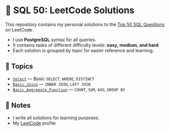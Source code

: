 # 📘 SQL 50: LeetCode Solutions

This repository contains my personal solutions to the [Top 50 SQL Questions](https://leetcode.com/studyplan/top-sql-50/) on LeetCode.

- I use **PostgreSQL** syntax for all queries.
- It contains tasks of different difficulty levels: **easy, medium, and hard**
- Each solution is grouped by topic for easier reference and learning.

## 📁 Topics

- [`Select`](Select/) — Basic `SELECT`, `WHERE`, `DISTINCT`
- [`Basic_Joins`](Basic_Joins/) — `INNER JOIN`, `LEFT JOIN`
- [`Basic_Aggregate_Function`](Basic_Aggregate_Function/) — `COUNT`, `SUM`, `AVG`, `GROUP BY`


## 💬 Notes

- I write all solutions for learning purposes.
- My [LeetCode](https://leetcode.com/u/Crunchy_Potata/) profile 